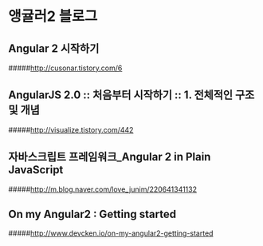 # 앵귤러2 블로그
## Angular 2 시작하기
#####http://cusonar.tistory.com/6
## AngularJS 2.0 :: 처음부터 시작하기 :: 1. 전체적인 구조 및 개념
#####http://visualize.tistory.com/442
## 자바스크립트 프레임워크_Angular 2 in Plain JavaScript
#####http://m.blog.naver.com/love_junim/220641341132
## On my Angular2 : Getting started
#####http://www.devcken.io/on-my-angular2-getting-started